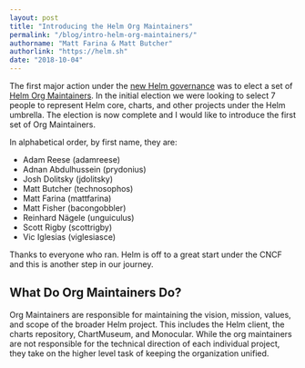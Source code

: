```yaml
---
layout: post
title: "Introducing the Helm Org Maintainers"
permalink: "/blog/intro-helm-org-maintainers/"
authorname: "Matt Farina & Matt Butcher"
authorlink: "https://helm.sh"
date: "2018-10-04"
---
```


The first major action under the [new Helm governance](https://www.helm.sh/blog/new-gov-and-elections/index.html) was to elect a set of [Helm Org Maintainers](https://github.com/helm/community/blob/52161625acabf4187ae052f4e5fdd36daea91684/governance/governance.md#helm-org-maintainers). In the initial election we were looking to select 7 people to represent Helm core, charts, and other projects under the Helm umbrella. The election is now complete and I would like to introduce the first set of Org Maintainers.  <!--more-->

In alphabetical order, by first name, they are:

* Adam Reese (adamreese)
* Adnan Abdulhussein (prydonius)
* Josh Dolitsky (jdolitsky)
* Matt Butcher (technosophos)
* Matt Farina (mattfarina)
* Matt Fisher (bacongobbler)
* Reinhard Nägele (unguiculus)
* Scott Rigby (scottrigby)
* Vic Iglesias (viglesiasce)

Thanks to everyone who ran. Helm is off to a great start under the CNCF and this is another step in our journey.

## What Do Org Maintainers Do?

Org Maintainers are responsible for maintaining the vision, mission, values, and scope of the broader Helm project. This includes the Helm client, the charts repository, ChartMuseum, and Monocular. While the org maintainers are not responsible for the technical direction of each individual project, they take on the higher level task of keeping the organization unified.
